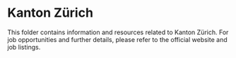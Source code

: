 # Kanton Zürich

This folder contains information and resources related to Kanton Zürich. For job opportunities and further details, please refer to the official website and job listings.
